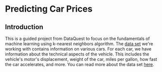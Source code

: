 # Predicting Car Prices

## Introduction

This is a guided project from DataQuest to focus on the fundamentals of machine learning using k-nearest neighbors algorithm. The [data set](https://archive.ics.uci.edu/ml/machine-learning-databases/autos/imports-85.data) we're working with contains information on various cars. For each car, we have information about the technical aspects of the vehicle. This includes the vehicle's motor's displacement, weight of the car, miles per gallon, how fast the car accelerates, and more. You can read more about the data set [here](https://archive.ics.uci.edu/ml/datasets/automobile).



